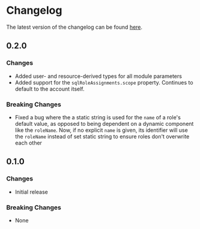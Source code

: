# Changelog

The latest version of the changelog can be found [here](https://github.com/Azure/bicep-registry-modules/blob/main/avm/res/document-db/database-account/sql-role-definition/CHANGELOG.md).

## 0.2.0

### Changes

- Added user- and resource-derived types for all module parameters
- Added support for the `sqlRoleAssignments.scope` property. Continues to default to the account itself.

### Breaking Changes

- Fixed a bug where the a static string is used for the `name` of a role's default value, as opposed to being dependent on a dynamic component like the `roleName`. Now, if no explicit `name` is given, its identifier will use the `roleName` instead of set static string to ensure roles don't overwrite each other

## 0.1.0

### Changes

- Initial release

### Breaking Changes

- None
